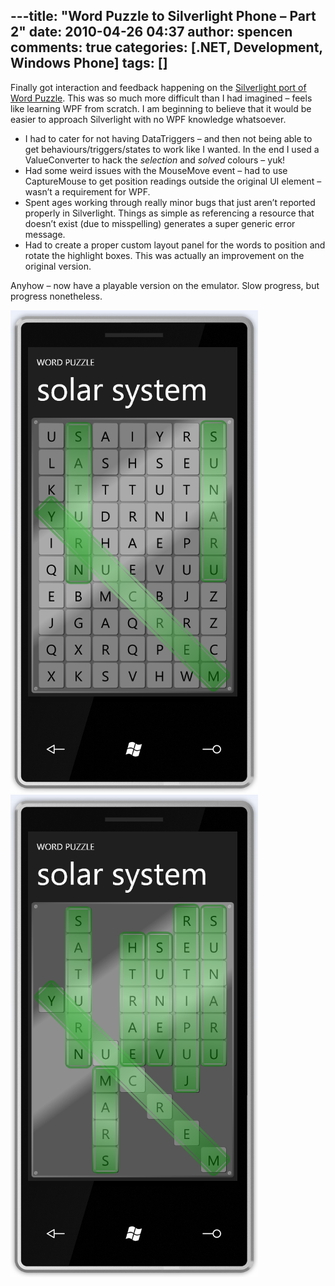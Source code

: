 ---title: "Word Puzzle to Silverlight Phone – Part 2"
date: 2010-04-26 04:37
author: spencen
comments: true
categories: [.NET, Development, Windows Phone]
tags: []
---
Finally got interaction and feedback happening on the [Silverlight port of Word Puzzle](http://blog.spencen.com/2010/04/08/porting-wpf-word-puzzle-to-windows-phone-silverlight-ndash-part-1.aspx). This was so much more difficult than I had imagined – feels like learning WPF from scratch. I am beginning to believe that it would be easier to approach Silverlight with no WPF knowledge whatsoever.
  

*   I had to cater for not having DataTriggers – and then not being able to get behaviours/triggers/states to work like I wanted. In the end I used a ValueConverter to hack the *selection* and *solved* colours – yuk!
*   Had some weird issues with the MouseMove event – had to use CaptureMouse to get position readings outside the original UI element – wasn’t a requirement for WPF.
*   Spent ages working through really minor bugs that just aren’t reported properly in Silverlight. Things as simple as referencing a resource that doesn’t exist (due to misspelling) generates a super generic error message.
*   Had to create a proper custom layout panel for the words to position and rotate the highlight boxes. This was actually an improvement on the original version.  

Anyhow – now have a playable version on the emulator. Slow progress, but progress nonetheless.
  

<a href="/images/WordPuzzle_Stage2.png">![WordPuzzle_Stage2](/images/WordPuzzle_Stage2.png "WordPuzzle_Stage2")</a>&#160; <a href="/images/WordPuzzle_Stage2_EndGame.png">![WordPuzzle_Stage2_EndGame](/images/WordPuzzle_Stage2_EndGame.png "WordPuzzle_Stage2_EndGame")</a>


